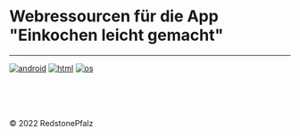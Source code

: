 # Webressourcen für die App "Einkochen leicht gemacht"

------------------------------------

[![android](https://forthebadge.com/images/badges/built-for-android.svg)](https://play.google.com/store/apps/details?id=de.redstonepfalz.einkochen&utm_source=elg-web-github&utm_campaign=github)
[![html](https://forthebadge.com/images/badges/uses-html.svg)](https://play.google.com/store/apps/details?id=de.redstonepfalz.einkochen&utm_source=elg-web-github&utm_campaign=github)
[![os](https://cdn.jsdelivr.net/gh/RedstonePfalz/elg-web@bb5dcabee07abb4154d296acafa43a3064cffd2b/os-android.svg)](https://play.google.com/store/apps/details?id=de.redstonepfalz.einkochen&utm_source=elg-web-github&utm_campaign=github)


<br><br><br><br>
&copy; 2022 RedstonePfalz<br>
